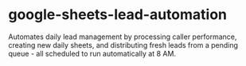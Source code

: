 # google-sheets-lead-automation
Automates daily lead management by processing caller performance, creating new daily sheets, and distributing fresh leads from a pending queue - all scheduled to run automatically at 8 AM.
